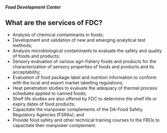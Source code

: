 ##### Food Development Center

## What are the services of FDC?


 - Analysis of chemical contaminants in foods;
 - Development and validation of new and  emerging analytical test methods;
 - Analysis microbiological contaminants to evaluate  the safety and quality of foods and products;
 - Sensory evaluation of various agri-fishery foods and products for the characterization of sensory properties of  foods and products and its acceptability;
 - Evaluation of food package label and nutrition  information to conform with the local and export market  labelling regulations;
 - Heat penetration studies to evaluate the adequacy of  thermal process schedules applied to canned foods;
 - Shelf life studies are also offered by FDC to determine the shelf  life or expiry dates of food products;
 - Capacitate the manpower complements of the  DA-Food Safety Regulatory Agencies (FSRAs); and
 - Provide food safety and other technical training  courses to the FBOs to capacitate their manpower complement.
